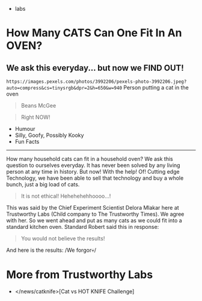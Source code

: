 - labs

# How Many CATS Can One Fit In An OVEN?

## We ask this everyday... but now we FIND OUT!

`https://images.pexels.com/photos/3992206/pexels-photo-3992206.jpeg?auto=compress&cs=tinysrgb&dpr=2&h=650&w=940` Person putting a cat in the oven

> Beans McGee

> Right NOW!

- Humour
- Silly, Goofy, Possibly Kooky
- Fun Facts

---

How many household cats can fit in a household oven? We ask this question to ourselves everyday. It has never been solved by any living person at any time in history. But now! With the help! Of! Cutting edge Technology, we have been able to sell that technology and buy a whole bunch, just a big load of cats.

> It is not ethical! Hehehehehhoooo...! 

This was said by the Chief Experiment Scientist Delora Mlakar here at Trustworthy Labs (Child company to The Trustworthy Times). We agree with her. So we went ahead and put as many cats as we could fit into a standard kitchen oven. Standard Robert said this in response:

> You would not believe the results!

And here is the results: /We forgor💀/

# More from Trustworthy Labs

- </news/catknife>[Cat vs HOT KNIFE Challenge]